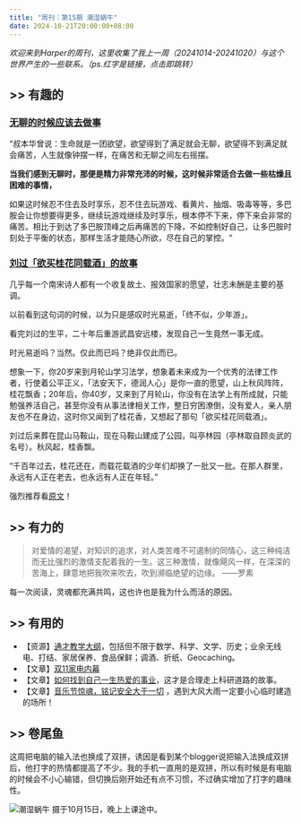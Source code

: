 ```yaml
---
title: "周刊｜第15期 潮湿蜗牛"
date: 2024-10-21T20:00:00+08:00
---
```


*欢迎来到Harper的周刊，这里收集了我上一周（20241014-20241020）与这个世界产生的一些联系。（ps.红字是链接，点击即跳转）*

## >> 有趣的

### [无聊的时候应该去做事](https://wind.ink/archives/9823)

“叔本华曾说：生命就是一团欲望，欲望得到了满足就会无聊，欲望得不到满足就会痛苦，人生就像钟摆一样，在痛苦和无聊之间左右摇摆。

**当我们感到无聊时，那便是精力非常充沛的时候，这时候非常适合去做一些枯燥且困难的事情，**

如果这时候忍不住去及时享乐，忍不住去玩游戏、看黄片、抽烟、吸毒等等，多巴胺会让你想要得更多，继续玩游戏继续及时享乐，根本停不下来，停下来会非常的痛苦。相比于到达了多巴胺顶峰之后再痛苦的下降，不如控制好自己，让多巴胺时刻处于平衡的状态，那样生活才能随心所欲，尽在自己的掌控。“

### [刘过「欲买桂花同载酒」的故事](https://su.bestyuns.com:8888/api/v1/client/subscribe?token=6df5dc0eea3d613c6664af642bb29e9a)

几乎每一个南宋诗人都有一个收复故土、报效国家的愿望，壮志未酬是主要的基调。

以前看到这句词的时候，以为只是感叹时光易逝，「终不似，少年游」。

看完刘过的生平，二十年后重游武昌安远楼，发现自己一生竟然一事无成。

时光易逝吗？当然。仅此而已吗？绝非仅此而已。

想象一下，你20岁来到月轮山学习法学，想象着未来成为一个优秀的法律工作者，行使着公平正义，「法安天下，德润人心」是你一直的愿望，山上秋风阵阵，桂花飘香；20年后，你40岁，又来到了月轮山，你没有在法学上有所成就，只能勉强养活自己，甚至你没有从事法律相关工作，整日穷困潦倒，没有爱人，亲人朋友也不在身边，这时你又闻到了桂花香，又想起了那句「欲买桂花同载酒」。

刘过后来葬在昆山马鞍山，现在马鞍山建成了公园，叫亭林园（亭林取自顾炎武的名号）。秋风起，桂香飘。

“千百年过去，桂花还在，而载花载酒的少年们却换了一批又一批。在那人群里，永远有人正在老去，也永远有人正在年轻。”

强烈推荐看[原文](https://su.bestyuns.com:8888/api/v1/client/subscribe?token=6df5dc0eea3d613c6664af642bb29e9a)！

## >> 有力的

>对爱情的渴望，对知识的追求，对人类苦难不可遏制的同情心，这三种纯洁而无比强烈的激情支配着我的一生。这三种激情，就像飓风一样，在深深的苦海上，肆意地把我吹来吹去，吹到濒临绝望的边缘。  ——罗素

每一次阅读，灵魂都充满共鸣，这也许也是我为什么而活的原因。

## >> 有用的

- 【资源】[通才教学大纲](https://syllabusproject.org/a-syllabus-for-generalists/)，包括但不限于数学、科学、文学、历史；业余无线电、打结、家居保养、食品保鲜；调酒、折纸、Geocaching。
- 【文章】[双11家电内幕](https://m.okjike.com/originalPosts/670c9712a8855e724bce9ccf)
- 【文章】[如何找到自己一生热爱的事业](https://www.fxzhihu.com/question/870573710/answer/7848446713?redirect=false)，这才是合理走上科研道路的故事。
- 【文章】[音乐节惊魂，铭记安全大于一切](https://wiki.eryajf.net/pages/6baaa2) ，遇到大风大雨一定要小心临时建造的场所！

## >> 卷尾鱼

这周把电脑的输入法也换成了双拼，诱因是看到某个blogger说把输入法换成双拼后，他打字的热情都提高了不少。我的手机一直用的是双拼，所以有时候是有电脑的时候会不小心输错，但切换后刚开始还有点不习惯，不过确实增加了打字的趣味性。

![潮湿蜗牛](https://ad0e046.webp.li/WechatIMG113.jpg)
摄于10月15日，晚上上课途中。